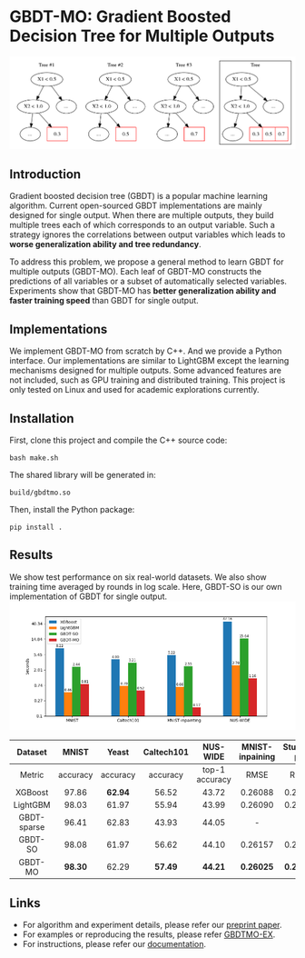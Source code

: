 # GBDT-MO: Gradient Boosted Decision Tree for Multiple Outputs
![](figs/tree_example.png)

## Introduction
Gradient boosted decision tree (GBDT) is a popular machine learning algorithm. Current open-sourced GBDT implementations are mainly designed for single output. When there are multiple outputs, they build multiple trees each of which corresponds to an output variable. Such a strategy ignores the correlations between output variables which leads to **worse generalization ability and tree redundancy**.

To address this problem, we propose a general method to learn GBDT for multiple outputs (GBDT-MO). Each leaf of GBDT-MO constructs the predictions of all variables or a subset of automatically selected variables. Experiments show that GBDT-MO has **better generalization ability and faster training speed** than GBDT for single output. 

## Implementations
We implement GBDT-MO from scratch by C++. And we provide a Python interface. Our implementations are similar to LightGBM except the learning mechanisms designed for multiple outputs. Some advanced features are not included, such as GPU training and distributed training. This project is only tested on Linux and used for academic explorations currently.

## Installation
First, clone this project and compile the C++ source code:
```
bash make.sh
```
The shared library will be generated in:
```
build/gbdtmo.so
```
Then, install the Python package:
```
pip install .
```

## Results
We show test performance on six real-world datasets. We also show training time averaged by rounds in log scale. Here, GBDT-SO is our own implementation of GBDT for single output.
![](figs/time_all.png)

|  Dataset | MNIST              | Yeast              | Caltech101         | NUS\-WIDE          | MNIST\-inpaining     | Student\-por         |
|:----------------------:|:--------------------:|:--------------------:|:--------------------:|:--------------------:|:----------------------:|:----------------------:|
|  Metric    | accuracy           | accuracy           | accuracy           | top\-1 accuracy    | RMSE                 | RMSE                 |
| XGBoost                | 97\.86             | **62\.94** | 56\.52             | 43\.72             | 0\.26088             | 0\.24623             |
| LightGBM              | 98\.03             | 61\.97             | 55\.94             | 43\.99             | 0\.26090             | 0\.24466             |
| GBDT\-sparse       | 96\.41             | 62\.83             | 43\.93             | 44\.05             | \-                   | \-                   |
| GBDT\-SO              | 98\.08             | 61\.97             | 56\.62             | 44\.10             | 0\.26157             | 0\.24408             |
| GBDT\-MO            | **98\.30** | 62\.29             | **57\.49** | **44\.21** | **0\.26025** | **0\.24392** |


## Links

* For algorithm and experiment details, please refer our [preprint paper](https://arxiv.org/abs/1909.04373).
* For examples or reproducing the results, please refer [GBDTMO-EX](https://github.com/zzd1992/GBDTMO-EX).
* For instructions, please refer our [documentation](https://gbdtmo.readthedocs.io).

